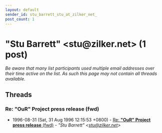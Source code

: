 ```yaml
---
layout: default
sender_id: stu_barrett_stu_at_zilker_net_
post_count: 1
---
```


# "Stu Barrett" <stu<span>@</span>zilker.net> (1 post)

_Be aware that many list participants used multiple email addresses over their time active on the list. As such this page may not contain all threads available._

## Threads

### Re: **"OuR" Project press release** (fwd)
+ 1996-08-31 (Sat, 31 Aug 1996 12:15:53 +0800) - [Re: **"OuR" Project press release** (fwd)](/archive/1996/08/213b0636a6401060dfba8f3c8b6ed446f851a11ea16e573fb2df04239fb48d54) - _"Stu Barrett" \<stu@zilker.net\>_

